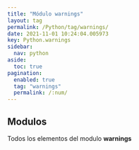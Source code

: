 ```yaml
---
title: "Módulo warnings"
layout: tag
permalink: /Python/tag/warnings/
date: 2021-11-01 10:24:04.005973
key: Python.warnings
sidebar: 
  nav: python
aside: 
  toc: true
pagination: 
  enabled: true
  tag: "warnings"
  permalink: /:num/
---
```


<h2>Modulos</h2>
Todos los elementos del modulo <strong>warnings</strong>

